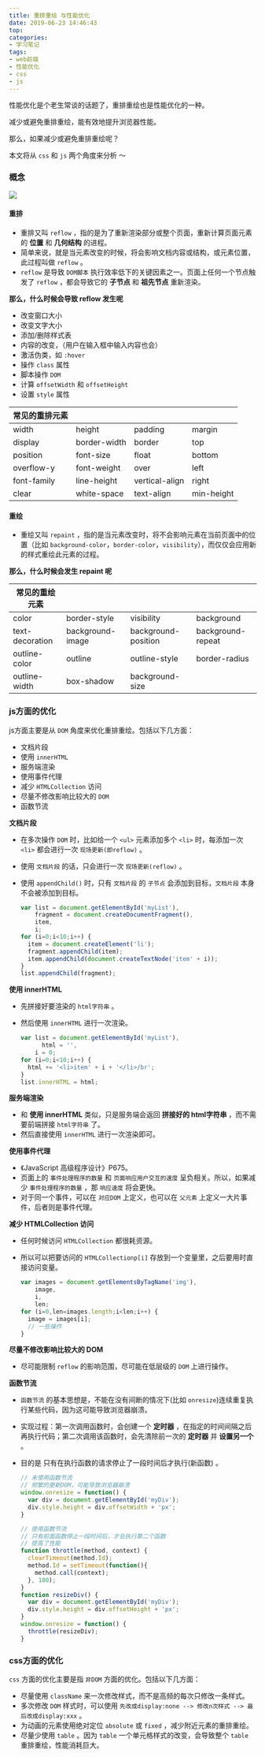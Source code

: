 ```yaml
---
title: 重排重绘 与性能优化
date: 2019-06-23 14:46:43
top:
categories:
- 学习笔记
tags:
- web前端
- 性能优化
- css
- js
---
```


性能优化是个老生常谈的话题了，重排重绘也是性能优化的一种。

减少或避免重排重绘，能有效地提升浏览器性能。

那么，如果减少或避免重排重绘呢？

本文将从 `css` 和 `js` 两个角度来分析 ～

<!--more-->

### 概念

![](/images/rr-1.jpg)

#### 重排

- 重排又叫 `reflow` ，指的是为了重新渲染部分或整个页面，重新计算页面元素的 **位置** 和 **几何结构** 的进程。
- 简单来说，就是当元素改变的时候，将会影响文档内容或结构，或元素位置，此过程叫做 `reflow` 。
- `reflow` 是导致 `DOM脚本` 执行效率低下的关键因素之一。页面上任何一个节点触发了 `reflow` ，都会导致它的 **子节点** 和 **祖先节点** 重新渲染。

**那么，什么时候会导致 reflow 发生呢**

- 改变窗口大小
- 改变文字大小
- 添加/删除样式表
- 内容的改变，（用户在输入框中输入内容也会）
- 激活伪类，如 `:hover` 
- 操作 `class` 属性
- 脚本操作 `DOM` 
- 计算 `offsetWidth` 和 `offsetHeight`
- 设置 `style` 属性

| 常见的重排元素 |              |                |            |
| -------------- | ------------ | -------------- | ---------- |
| width          | height       | padding        | margin     |
| display        | border-width | border         | top        |
| position       | font-size    | float          | bottom     |
| overflow-y     | font-weight  | over           | left       |
| font-family    | line-height  | vertical-align | right      |
| clear          | white-space  | text-align     | min-height |

#### 重绘

- 重绘又叫 `repaint` ，指的是当元素改变时，将不会影响元素在当前页面中的位置（比如 `background-color`，`border-color`，`visibility`），而仅仅会应用新的样式重绘此元素的过程。

**那么，什么时候会发生 repaint 呢**

| 常见的重绘元素  |                  |                     |                   |
| --------------- | ---------------- | ------------------- | ----------------- |
| color           | border-style     | visibility          | background        |
| text-decoration | background-image | background-position | background-repeat |
| outline-color   | outline          | outline-style       | border-radius     |
| outline-width   | box-shadow       | background-size     |                   |

### js方面的优化

js方面主要是从 `DOM` 角度来优化重排重绘。包括以下几方面：

- 文档片段
- 使用 `innerHTML`
- 服务端渲染
- 使用事件代理
- 减少 `HTMLCollection` 访问
- 尽量不修改影响比较大的 `DOM`
- 函数节流

**文档片段**

- 在多次操作 `DOM` 时，比如给一个 `<ul>` 元素添加多个 `<li>` 时，每添加一次 `<li>` 都会进行一次 `现场更新(即reflow)` 。

- 使用 `文档片段` 的话，只会进行一次 `现场更新(reflow)` 。

- 使用 `appendChild()` 时，只有 `文档片段` 的 `子节点` 会添加到目标，`文档片段` 本身不会被添加到目标。

  ```js
  var list = document.getElementById('myList'),
      fragment = document.createDocumentFragment(),
      item,
      i;
  for (i=0;i<10;i++) {
    item = document.createElement('li');
    fragment.appendChild(item);
    item.appendChild(document.createTextNode('item' + i));
  }
  list.appendChild(fragment);
  ```

**使用 innerHTML**

- 先拼接好要渲染的 `html字符串` 。

- 然后使用 `innerHTML` 进行一次渲染。

  ```js
  var list = document.getElementById('myList'),
  		html = '',
      i = 0;
  for (i=0;i<10;i++) {
    html += '<li>item' + i + '</li>/br';
  }
  list.innerHTML = html;
  ```

**服务端渲染**

- 和 **使用 innerHTML** 类似，只是服务端会返回 **拼接好的 html字符串** ，而不需要前端拼接 `html字符串` 了。
- 然后直接使用 `innerHTML` 进行一次渲染即可。

**使用事件代理**

- 《JavaScript 高级程序设计》P675。
- 页面上的 `事件处理程序的数量` 和 `页面响应用户交互的速度` 呈负相关。所以，如果减少 `事件处理程序的数量` ，那 `响应速度` 将会更快。
- 对于同一个事件，可以在 `对应DOM` 上定义，也可以在 `父元素` 上定义一大片事件，后者则是事件代理。

**减少 HTMLCollection 访问**

- 任何时候访问 `HTMLCollection` 都很耗资源。

- 所以可以把要访问的 `HTMLCollectionp[i]` 存放到一个变量里，之后要用时直接访问变量。

  ```js
  var images = document.getElementsByTagName('img'),
      image,
      i,
      len;
  for (i=0,len=images.length;i<len;i++) {
    image = images[i];
    // 一些操作
  }
  ```

**尽量不修改影响比较大的 DOM**

- 尽可能限制 `reflow` 的影响范围，尽可能在低层级的 `DOM` 上进行操作。

**函数节流**

- `函数节流` 的基本思想是，不能在没有间断的情况下(比如 `onresize`)连续重复执行某些代码，因为这可能导致浏览器崩溃。

- 实现过程：第一次调用函数时，会创建一个 **定时器** ，在指定的时间间隔之后再执行代码；第二次调用该函数时，会先清除前一次的 **定时器** 并 **设置另一个** 。

- 目的是 只有在执行函数的请求停止了一段时间后才执行(新函数) 。

  ```js
  // 未使用函数节流
  // 频繁的更新DOM，可能导致浏览器崩溃
  window.onresize = function() {
    var div = document.getElementById('myDiv');
    div.style.height = div.offsetWidth + 'px';
  }
  ```

  ```js
  // 使用函数节流
  // 只有前面函数停止一段时间后，才会执行第二个函数
  // 提高了性能
  function throttle(method, context) {
    clearTimeout(method.Id);
    method.Id = setTimeout(function(){
      method.call(context);
    }, 100);
  }
  function resizeDiv() {
    var div = document.getElementById('myDiv');
    div.style.height = div.offsetHeight + 'px';
  }
  window.onresize = function() {
    throttle(resizeDiv);
  }
  ```

### css方面的优化

`css` 方面的优化主要是指 `非DOM` 方面的优化。包括以下几方面：

- 尽量使用 `className` 来一次修改样式，而不是高频的每次只修改一条样式。
- 多次修改 `DOM` 样式时，可以使用 `先改成display:none --> 修改n次样式 --> 最后改成display:xxx` 。
- 为动画的元素使用绝对定位 `absolute` 或 `fixed` ，减少附近元素的重排重绘。
- 尽量少使用 `table` 。因为 `table` 一个单元格样式的改变，会导致整个 `table` 重排重绘，性能消耗巨大。